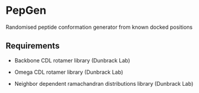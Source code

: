 # PepGen
Randomised peptide conformation generator from known docked positions

## Requirements
- Backbone CDL rotamer library (Dunbrack Lab)

- Omega CDL rotamer library (Dunbrack Lab)

- Neighbor dependent ramachandran distributions library (Dunbrack Lab)


